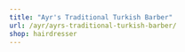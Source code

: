 ```yaml
---
title: "Ayr's Traditional Turkish Barber"
url: /ayr/ayrs-traditional-turkish-barber/
shop: hairdresser
---
```

